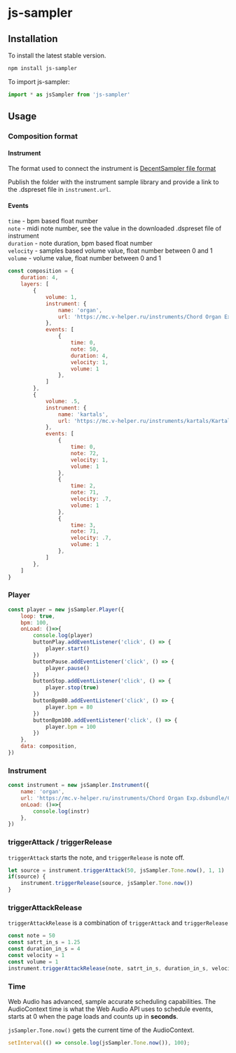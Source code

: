 js-sampler
=========

## Installation

To install the latest stable version.

```bash
npm install js-sampler
```

To import js-sampler:

```js
import * as jsSampler from 'js-sampler'
```

## Usage


### Composition format

#### Instrument

The format used to connect the instrument is [DecentSampler file format](https://www.decentsamples.com/docs/format-documentation.html)

Publish the folder with the instrument sample library and provide a link to the .dspreset file in `instrument.url`.

#### Events

`time` - bpm based float number  
`note` - midi note number, see the value in the downloaded .dspreset file of instrument  
`duration` - note duration, bpm based float number  
`velocity` - samples based volume value, float number between 0 and 1  
`volume` - volume value, float number between 0 and 1

```javascript
const composition = {
    duration: 4,
    layers: [
        {
            volume: 1,
            instrument: {
                name: 'organ',
                url: 'https://mc.v-helper.ru/instruments/Chord Organ Exp.dsbundle/Chord Organ Exp 1.dspreset',
            },
            events: [
                {
                    time: 0,
                    note: 50,
                    duration: 4,
                    velocity: 1,
                    volume: 1
                },
            ]
        },
        {
            volume: .5,
            instrument: {
                name: 'kartals',
                url: 'https://mc.v-helper.ru/instruments/kartals/Kartals.dspreset',
            },
            events: [
                {
                    time: 0,
                    note: 72,
                    velocity: 1,
                    volume: 1
                },
                {
                    time: 2,
                    note: 71,
                    velocity: .7,
                    volume: 1
                },
                {
                    time: 3,
                    note: 71,
                    velocity: .7,
                    volume: 1
                },
            ]
        },
    ]
}
```

### Player

```javascript
const player = new jsSampler.Player({
    loop: true,
    bpm: 100,
    onLoad: ()=>{
        console.log(player)
        buttonPlay.addEventListener('click', () => {
            player.start()
        })
        buttonPause.addEventListener('click', () => {
            player.pause()
        })
        buttonStop.addEventListener('click', () => {
            player.stop(true)
        })
        buttonBpm80.addEventListener('click', () => {
            player.bpm = 80
        })
        buttonBpm100.addEventListener('click', () => {
            player.bpm = 100
        })
    },
    data: composition,
})
```



### Instrument

```javascript
const instrument = new jsSampler.Instrument({
    name: 'organ',
    url: 'https://mc.v-helper.ru/instruments/Chord Organ Exp.dsbundle/Chord Organ Exp 1.dspreset',
    onLoad: ()=>{
        console.log(instr)
    },
})
```


### triggerAttack / triggerRelease

`triggerAttack` starts the note, and `triggerRelease` is note off.

```javascript
let source = instrument.triggerAttack(50, jsSampler.Tone.now(), 1, 1)
if(source) {
    instrument.triggerRelease(source, jsSampler.Tone.now())
}
```

### triggerAttackRelease

`triggerAttackRelease` is a combination of `triggerAttack` and `triggerRelease`

```javascript
const note = 50
const satrt_in_s = 1.25 
const duration_in_s = 4
const velocity = 1
const volume = 1
instrument.triggerAttackRelease(note, satrt_in_s, duration_in_s, velocity, volume)
```

### Time

Web Audio has advanced, sample accurate scheduling capabilities. The AudioContext time is what the Web Audio API uses to schedule events, starts at 0 when the page loads and counts up in **seconds**.

`jsSampler.Tone.now()` gets the current time of the AudioContext. 

```javascript
setInterval(() => console.log(jsSampler.Tone.now()), 100);
```